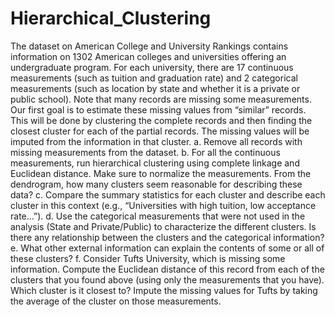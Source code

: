 # Hierarchical_Clustering

The dataset on American College and University Rankings contains information on 1302 American colleges and universities offering an undergraduate program. For each university, there are 17 continuous measurements (such as tuition and graduation rate) and 2 categorical measurements (such as location by state and whether it is a private or public school). Note that many records are missing some measurements. Our first goal is to estimate these missing values from “similar” records. This will be done by clustering the complete records and then finding the closest cluster for each of the partial records. The missing values will be imputed from the information in that cluster.
a. Remove all records with missing measurements from the dataset.
b. For all the continuous measurements, run hierarchical clustering using complete linkage and Euclidean distance. Make sure to normalize the measurements. From the dendrogram, how many clusters seem reasonable for describing these data?
c. Compare the summary statistics for each cluster and describe each cluster in this context (e.g., “Universities with high tuition, low acceptance rate…”).
d. Use the categorical measurements that were not used in the analysis (State and Private/Public) to characterize the different clusters. Is there any relationship between the clusters and the categorical information?
e. What other external information can explain the contents of some or all of these clusters?
f. Consider Tufts University, which is missing some information. Compute the Euclidean distance of this record from each of the clusters that you found above (using only the measurements that you
have). Which cluster is it closest to? Impute the missing values for Tufts by taking the average of the cluster on those measurements.
